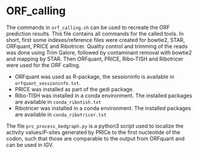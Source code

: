 # ORF_calling

The commands in `orf_calling.sh` can be used to recreate the ORF prediction results. This file contains all commands for the called tools. In short, first some indexes/reference files were created for bowtie2, STAR, ORFquant, PRICE and Ribotricer. Quality control and trimming of the reads was done using Trim Galore, followed by contaminant removal with bowtie2 and mapping by STAR. Then ORFquant, PRICE, Ribo-TISH and Ribotricer were used for the ORF calling. 

- ORFquant was used as R-package, the sessioninfo is available in `orfquant_sessioninfo.txt`.
- PRICE was installed as part of the gedi package.
- Ribo-TISH was installed in a conda environment. The installed packages are available in `conda_ribotish.txt`
- Ribotricer was installed in a conda environment. The installed packages are available in `conda_ribotricer.txt`

The file `prc_process_bedgraph.py` is a python3 script used to localize the activity values/P-sites generated by PRICe to the first nucleotide of the codon, such that those are comparable to the output from ORFquant and can be used in IGV.
